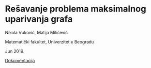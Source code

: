 # Rešavanje problema maksimalnog uparivanja grafa

Nikola Vuković, Matija Milićević

Matematički fakultet, Univerzitet u Beogradu

Jun 2019.

[Dokumentacija](https://github.com/sterlu/RI-Maksimalno-uparivanje/blob/master/Re%C5%A1avanje%20problema%20maksimalnog%20uparivanja.pdf)
